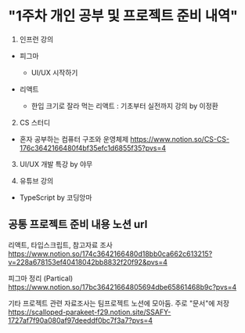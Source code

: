 # "1주차 개인 공부 및 프로젝트 준비 내역"

1. 인프런 강의

  - 피그마
    - UI/UX 시작하기
    
  - 리액트
    - 한입 크기로 잘라 먹는 리액트 : 기초부터 실전까지 강의 by 이정환

2. CS 스터디
  - 혼자 공부하는 컴퓨터 구조와 운영체제
    https://www.notion.so/CS-CS-176c3642166480f4bf35efc1d6855f35?pvs=4

3. UI/UX 개발 특강 by 야무

4. 유튜브 강의
  - TypeScript by 코딩앙마


공통 프로젝트 준비 내용 노션 url
-
리액트, 타입스크립트, 참고자료 조사
https://www.notion.so/174c3642166480d18bb0ca662c613215?v=228a678153ef40418042bb8832f20f92&pvs=4

피그마 정리 (Partical)
https://www.notion.so/17bc36421664805694dbe65861468b9c?pvs=4

기타 프로젝트 관련 자료조사는 팀프로젝트 노션에 모아둠. 주로 "문서"에 저장
https://scalloped-parakeet-f29.notion.site/SSAFY-1727af7f90a080af97deeddf0bc7f3a7?pvs=4
